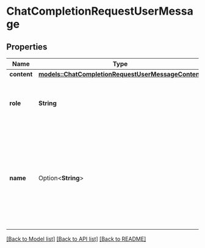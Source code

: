 # ChatCompletionRequestUserMessage

## Properties

Name | Type | Description | Notes
------------ | ------------- | ------------- | -------------
**content** | [**models::ChatCompletionRequestUserMessageContent**](ChatCompletionRequestUserMessage_content.md) |  | 
**role** | **String** | The role of the messages author, in this case `user`. | 
**name** | Option<**String**> | An optional name for the participant. Provides the model information to differentiate between participants of the same role. | [optional]

[[Back to Model list]](../README.md#documentation-for-models) [[Back to API list]](../README.md#documentation-for-api-endpoints) [[Back to README]](../README.md)


